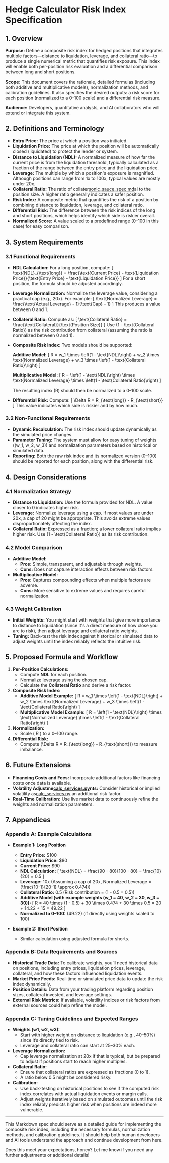 # Hedge Calculator Risk Index Specification

## 1. Overview

**Purpose:**
Define a composite risk index for hedged positions that integrates multiple factors—distance to liquidation, leverage, and collateral ratio—to produce a single numerical metric that quantifies risk exposure. This index will enable both per-position risk evaluation and a differential comparison between long and short positions.

**Scope:**
This document covers the rationale, detailed formulas (including both additive and multiplicative models), normalization methods, and calibration guidelines. It also specifies the desired outputs: a risk score for each position (normalized to a 0–100 scale) and a differential risk measure.

**Audience:**
Developers, quantitative analysts, and AI collaborators who will extend or integrate this system.

## 2. Definitions and Terminology

- **Entry Price:** The price at which a position was initiated.
- **Liquidation Price:** The price at which the position will be automatically closed (liquidated) to protect the lender or system.
- **Distance to Liquidation (NDL):** A normalized measure of how far the current price is from the liquidation threshold, typically calculated as a fraction of the range between the entry price and the liquidation price.
- **Leverage:** The multiple by which a position's exposure is magnified. Although positions can range from 1x to 100x, typical values are mostly under 20x.
- **Collateral Ratio:** The ratio of collater[sonic_sauce_spec.md](sonic_sauce_spec.md)al to the position size. A higher ratio generally indicates a safer position.
- **Risk Index:** A composite metric that quantifies the risk of a position by combining distance to liquidation, leverage, and collateral ratio.
- **Differential Risk:** The difference between the risk indices of the long and short positions, which helps identify which side is riskier overall.
- **Normalized Score:** A value scaled to a predefined range (0–100 in this case) for easy comparison.

## 3. System Requirements

### 3.1 Functional Requirements

- **NDL Calculation:**
  For a long position, compute:
  \[
  \text{NDL}_{\text{long}} = \frac{\text{Current Price} - \text{Liquidation Price}}{\text{Entry Price} - \text{Liquidation Price}}
  \]
  For a short position, the formula should be adjusted accordingly.

- **Leverage Normalization:**
  Normalize the leverage value, considering a practical cap (e.g., 20x). For example:
  \[
  \text{Normalized Leverage} = \frac{\text{Actual Leverage} - 1}{\text{Cap} - 1}
  \]
  This produces a value between 0 and 1.

- **Collateral Ratio:**
  Compute as:
  \[
  \text{Collateral Ratio} = \frac{\text{Collateral}}{\text{Position Size}}
  \]
  Use \(1 - \text{Collateral Ratio}\) as the risk contribution from collateral (assuming the ratio is normalized between 0 and 1).

- **Composite Risk Index:**
  Two models should be supported:

  **Additive Model:**
  \[
  R = w_1 \times \left(1 - \text{NDL}\right) + w_2 \times \text{Normalized Leverage} + w_3 \times \left(1 - \text{Collateral Ratio}\right)
  \]

  **Multiplicative Model:**
  \[
  R = \left(1 - \text{NDL}\right) \times \text{Normalized Leverage} \times \left(1 - \text{Collateral Ratio}\right)
  \]

  The resulting index \(R\) should then be normalized to a 0–100 scale.

- **Differential Risk:**
  Compute:
  \[
  \Delta R = R_{\text{long}} - R_{\text{short}}
  \]
  This value indicates which side is riskier and by how much.

### 3.2 Non-Functional Requirements

- **Dynamic Recalculation:**
  The risk index should update dynamically as the simulated price changes.
- **Parameter Tuning:**
  The system must allow for easy tuning of weights (\(w_1, w_2, w_3\)) and normalization parameters based on historical or simulated data.
- **Reporting:**
  Both the raw risk index and its normalized version (0–100) should be reported for each position, along with the differential risk.

## 4. Design Considerations

### 4.1 Normalization Strategy

- **Distance to Liquidation:**
  Use the formula provided for NDL. A value closer to 0 indicates higher risk.
- **Leverage:**
  Normalize leverage using a cap. If most values are under 20x, a cap of 20 might be appropriate. This avoids extreme values disproportionately affecting the index.
- **Collateral Ratio:**
  Expressed as a fraction; a lower collateral ratio implies higher risk. Use \(1 - \text{Collateral Ratio}\) as its risk contribution.

### 4.2 Model Comparison

- **Additive Model:**
  - **Pros:** Simple, transparent, and adjustable through weights.
  - **Cons:** Does not capture interaction effects between risk factors.
- **Multiplicative Model:**
  - **Pros:** Captures compounding effects when multiple factors are adverse.
  - **Cons:** More sensitive to extreme values and requires careful normalization.

### 4.3 Weight Calibration

- **Initial Weights:**
  You might start with weights that give more importance to distance to liquidation (since it's a direct measure of how close you are to risk), then adjust leverage and collateral ratio weights.
- **Tuning:**
  Back-test the risk index against historical or simulated data to adjust weights until the index reliably reflects the intuitive risk.

## 5. Proposed Formula and Workflow

1. **Per-Position Calculations:**
   - Compute **NDL** for each position.
   - Normalize leverage using the chosen cap.
   - Calculate the **Collateral Ratio** and derive a risk factor.
2. **Composite Risk Index:**
   - **Additive Model Example:**
     \[
     R = w_1 \times \left(1 - \text{NDL}\right) + w_2 \times \text{Normalized Leverage} + w_3 \times \left(1 - \text{Collateral Ratio}\right)
     \]
   - **Multiplicative Model Example:**
     \[
     R = \left(1 - \text{NDL}\right) \times \text{Normalized Leverage} \times \left(1 - \text{Collateral Ratio}\right)
     \]
3. **Normalization:**
   - Scale \( R \) to a 0–100 range.
4. **Differential Risk:**
   - Compute \(\Delta R = R_{\text{long}} - R_{\text{short}}\) to measure imbalance.

## 6. Future Extensions

- **Financing Costs and Fees:**
  Incorporate additional factors like financing costs once data is available.
- **Volatility Adjustme[calc_services.py](utils/calc_services.py)nts:**
  Consider historical or implied volatility as[calc_services.py](utils/calc_services.py) an additional risk factor.
- **Real-Time Calibration:**
  Use live market data to continuously refine the weights and normalization parameters.

## 7. Appendices

### Appendix A: Example Calculations

- **Example 1: Long Position**
  - **Entry Price:** \$100
  - **Liquidation Price:** \$80
  - **Current Price:** \$90
  - **NDL Calculation:**
    \[
    \text{NDL} = \frac{90 - 80}{100 - 80} = \frac{10}{20} = 0.5
    \]
  - **Leverage:** 10x (Assuming a cap of 20x, Normalized Leverage = \(\frac{10-1}{20-1} \approx 0.474\))
  - **Collateral Ratio:** 0.5 (Risk contribution = \(1 - 0.5 = 0.5\))
  - **Additive Model (with example weights \(w_1 = 40, w_2 = 30, w_3 = 30\)):**
    \[
    R = 40 \times (1 - 0.5) + 30 \times 0.474 + 30 \times 0.5 = 20 + 14.22 + 15 = 49.22
    \]
  - **Normalized to 0–100:** \(49.22\) (if directly using weights scaled to 100)

- **Example 2: Short Position**
  - Similar calculation using adjusted formula for shorts.

### Appendix B: Data Requirements and Sources

- **Historical Trade Data:**
  To calibrate weights, you’ll need historical data on positions, including entry prices, liquidation prices, leverage, collateral, and how these factors influenced liquidation events.
- **Market Price Feeds:**
  Real-time or simulated price data to update the risk index dynamically.
- **Position Details:**
  Data from your trading platform regarding position sizes, collateral invested, and leverage settings.
- **External Risk Metrics:**
  If available, volatility indices or risk factors from external sources could help refine the model.

### Appendix C: Tuning Guidelines and Expected Ranges

- **Weights (w1, w2, w3):**
  - Start with higher weight on distance to liquidation (e.g., 40–50%) since it’s directly tied to risk.
  - Leverage and collateral ratio can start at 25–30% each.
- **Leverage Normalization:**
  - Cap leverage normalization at 20x if that is typical, but be prepared to adjust if positions start to reach higher multiples.
- **Collateral Ratio:**
  - Ensure that collateral ratios are expressed as fractions (0 to 1).
  - A ratio below 0.5 might be considered risky.
- **Calibration:**
  - Use back-testing on historical positions to see if the computed risk index correlates with actual liquidation events or margin calls.
  - Adjust weights iteratively based on simulated outcomes until the risk index reliably predicts higher risk when positions are indeed more vulnerable.

---

This Markdown spec should serve as a detailed guide for implementing the composite risk index, including the necessary formulas, normalization methods, and calibration guidelines. It should help both human developers and AI tools understand the approach and continue development from here.

Does this meet your expectations, honey? Let me know if you need any further adjustments or additional details!
